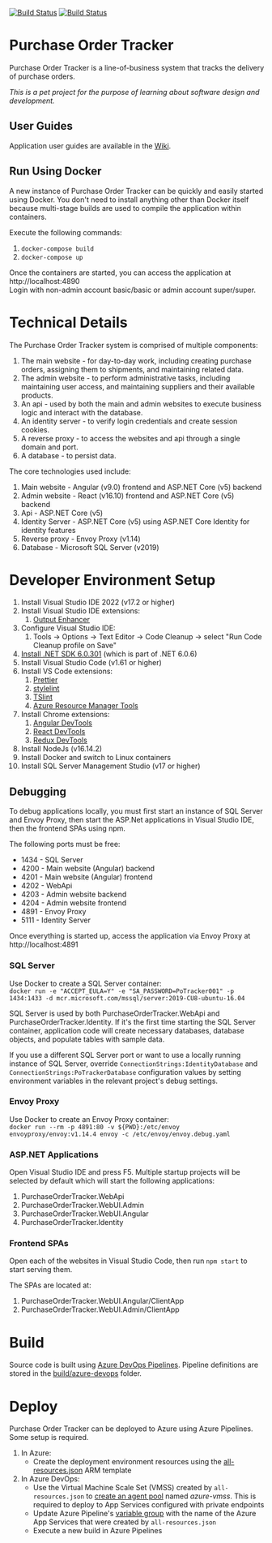 [![Build Status](https://dev.azure.com/purchase-order-tracker/Purchase%20Order%20Tracker%20-%20Angular/_apis/build/status/Purchase%20Order%20Tracker)](https://dev.azure.com/purchase-order-tracker/Purchase%20Order%20Tracker%20-%20Angular/_build/latest?definitionId=4)
[![Build Status](https://dev.azure.com/purchase-order-tracker/Purchase%20Order%20Tracker%20-%20Angular/_apis/build/status/Purchase%20Order%20Tracker%20-%20Docker%20Images)](https://dev.azure.com/purchase-order-tracker/Purchase%20Order%20Tracker%20-%20Angular/_build/latest?definitionId=6)

# Purchase Order Tracker

Purchase Order Tracker is a line-of-business system that tracks the delivery of purchase orders.

_This is a pet project for the purpose of learning about software design and development._

## User Guides

Application user guides are available in the [Wiki](https://github.com/kierendixon/purchase-order-tracker-aspnetcore_angular/wiki).

## Run Using Docker

A new instance of Purchase Order Tracker can be quickly and easily started using Docker.
You don't need to install anything other than Docker itself because multi-stage builds are used to compile the application within containers.

Execute the following commands:

1. `docker-compose build`
1. `docker-compose up`

Once the containers are started, you can access the application at http://localhost:4890  
Login with non-admin account basic/basic or admin account super/super.

# Technical Details

The Purchase Order Tracker system is comprised of multiple components:

1. The main website - for day-to-day work, including creating purchase orders, assigning them to shipments, and maintaining related data.
1. The admin website - to perform administrative tasks, including maintaining user access, and maintaining suppliers and their available products.
1. An api - used by both the main and admin websites to execute business logic and interact with the database.
1. An identity server - to verify login credentials and create session cookies.
1. A reverse proxy - to access the websites and api through a single domain and port.
1. A database - to persist data.

The core technologies used include:

1. Main website - Angular (v9.0) frontend and ASP.NET Core (v5) backend
1. Admin website - React (v16.10) frontend and ASP.NET Core (v5) backend
1. Api - ASP.NET Core (v5)
1. Identity Server - ASP.NET Core (v5) using ASP.NET Core Identity for identity features
1. Reverse proxy - Envoy Proxy (v1.14)
1. Database - Microsoft SQL Server (v2019)

# Developer Environment Setup

1. Install Visual Studio IDE 2022 (v17.2 or higher)
1. Install Visual Studio IDE extensions:
   1. [Output Enhancer](https://marketplace.visualstudio.com/items?itemName=NikolayBalakin.Outputenhancer)
1. Configure Visual Studio IDE:
   1. Tools -> Options -> Text Editor -> Code Cleanup -> select "Run Code Cleanup profile on Save"
1. [Install .NET SDK 6.0.301](https://dotnet.microsoft.com/en-us/download/dotnet/6.0) (which is part of .NET 6.0.6)
1. Install Visual Studio Code (v1.61 or higher)
1. Install VS Code extensions:
   1. [Prettier](https://marketplace.visualstudio.com/items?itemName=esbenp.prettier-vscode)
   1. [stylelint](https://marketplace.visualstudio.com/items?itemName=shinnn.stylelint)
   1. [TSlint](https://marketplace.visualstudio.com/items?itemName=ms-vscode.vscode-typescript-tslint-plugin)
   1. [Azure Resource Manager Tools](https://marketplace.visualstudio.com/items?itemName=msazurermtools.azurerm-vscode-tools)
1. Install Chrome extensions:
   1. [Angular DevTools](https://chrome.google.com/webstore/detail/angular-devtools/ienfalfjdbdpebioblfackkekamfmbnh?hl=en)
   1. [React DevTools](https://chrome.google.com/webstore/detail/react-developer-tools/fmkadmapgofadopljbjfkapdkoienihi?hl=en)
   1. [Redux DevTools](https://chrome.google.com/webstore/detail/redux-devtools/lmhkpmbekcpmknklioeibfkpmmfibljd?hl=en)
1. Install NodeJs (v16.14.2)
1. Install Docker and switch to Linux containers
1. Install SQL Server Management Studio (v17 or higher)

## Debugging

To debug applications locally, you must first start an instance of SQL Server and Envoy Proxy, then start the ASP.Net applications in Visual Studio IDE, then the frontend SPAs using npm.

The following ports must be free:

- 1434 - SQL Server
- 4200 - Main website (Angular) backend
- 4201 - Main website (Angular) frontend
- 4202 - WebApi
- 4203 - Admin website backend
- 4204 - Admin website frontend
- 4891 - Envoy Proxy
- 5111 - Identity Server

Once everything is started up, access the application via Envoy Proxy at http://localhost:4891

### SQL Server

Use Docker to create a SQL Server container:  
`docker run -e "ACCEPT_EULA=Y" -e "SA_PASSWORD=PoTracker001" -p 1434:1433 -d mcr.microsoft.com/mssql/server:2019-CU8-ubuntu-16.04`

SQL Server is used by both PurchaseOrderTracker.WebApi and PurchaseOrderTracker.Identity. If it's the first time starting the SQL Server container, application code will create necessary databases, database objects, and populate tables with sample data.

If you use a different SQL Server port or want to use a locally running instance of SQL Server, override `ConnectionStrings:IdentityDatabase` and `ConnectionStrings:PoTrackerDatabase` configuration values by setting environment variables in the relevant project's debug settings.

### Envoy Proxy

Use Docker to create an Envoy Proxy container:  
`docker run --rm -p 4891:80 -v ${PWD}:/etc/envoy envoyproxy/envoy:v1.14.4 envoy -c /etc/envoy/envoy.debug.yaml`

### ASP.NET Applications

Open Visual Studio IDE and press F5. Multiple startup projects will be selected by default which will start the following applications:

1. PurchaseOrderTracker.WebApi
1. PurchaseOrderTracker.WebUI.Admin
1. PurchaseOrderTracker.WebUI.Angular
1. PurchaseOrderTracker.Identity

### Frontend SPAs

Open each of the websites in Visual Studio Code, then run `npm start` to start serving them.

The SPAs are located at:

1. PurchaseOrderTracker.WebUI.Angular/ClientApp
1. PurchaseOrderTracker.WebUI.Admin/ClientApp

# Build

Source code is built using [Azure DevOps Pipelines](https://dev.azure.com/purchase-order-tracker/Purchase%20Order%20Tracker%20-%20Angular/_build). Pipeline definitions are stored in the [build/azure-devops](build/azure-devops) folder.

# Deploy

Purchase Order Tracker can be deployed to Azure using Azure Pipelines. Some setup is required.

1. In Azure:
   - Create the deployment environment resources using the [all-resources.json](deploy/azure) ARM template
1. In Azure DevOps:
   - Use the Virtual Machine Scale Set (VMSS) created by `all-resources.json` to [create an agent pool](https://docs.microsoft.com/en-us/azure/devops/pipelines/agents/scale-set-agents?view=azure-devops) named _azure-vmss_. This is required to deploy to App Services configured with private endpoints
   - Update Azure Pipeline's [variable group](https://dev.azure.com/purchase-order-tracker/Purchase%20Order%20Tracker%20-%20Angular/_library?itemType=VariableGroups) with the name of the Azure App Services that were created by `all-resources.json`
   - Execute a new build in Azure Pipelines
